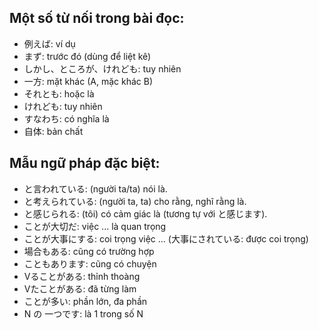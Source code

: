 ## Một số từ nối trong bài đọc:
- 例えば: ví dụ
- まず: trước đó (dùng để liệt kê)
- しかし、ところが、けれども: tuy nhiên
- 一方: mặt khác (A, mặc khác B)
- それとも: hoặc là
- けれども: tuy nhiên
- すなわち: có nghĩa là
- 自体: bản chất

## Mẫu ngữ pháp đặc biệt:
- と言われている: (người ta/ta) nói là.
- と考えられている: (người ta, ta) cho rằng, nghĩ rằng là.
- と感じられる: (tôi) có cảm giác là (tương tự với と感じます).
- ことが大切だ: việc ... là quan trọng
- ことが大事にする: coi trọng việc ... (大事にされている: được coi trọng)
- 場合もある: cũng có trường hợp
- こともあります: cũng có chuyện
- Vることがある: thỉnh thoàng
- Vたことがある: đã từng làm
- ことが多い: phần lớn, đa phần
- N の 一つです: là 1 trong số N